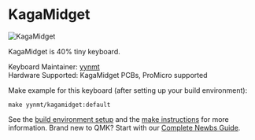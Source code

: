 # KagaMidget

![KagaMidget](https://raw.githubusercontent.com/yynmt/KagaMidget/master/images/main_image.jpg)

KagaMidget is 40% tiny keyboard.

Keyboard Maintainer: [yynmt](https://github.com/yynmt)  
Hardware Supported:  KagaMidget PCBs, ProMicro supported  

Make example for this keyboard (after setting up your build environment):

    make yynmt/kagamidget:default

See the [build environment setup](https://docs.qmk.fm/#/getting_started_build_tools) and the [make instructions](https://docs.qmk.fm/#/getting_started_make_guide) for more information. Brand new to QMK? Start with our [Complete Newbs Guide](https://docs.qmk.fm/#/newbs).
